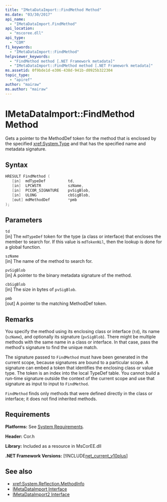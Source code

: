 ```yaml
---
title: "IMetaDataImport::FindMethod Method"
ms.date: "03/30/2017"
api_name: 
  - "IMetaDataImport.FindMethod"
api_location: 
  - "mscoree.dll"
api_type: 
  - "COM"
f1_keywords: 
  - "IMetaDataImport::FindMethod"
helpviewer_keywords: 
  - "FindMethod method [.NET Framework metadata]"
  - "IMetaDataImport::FindMethod method [.NET Framework metadata]"
ms.assetid: 0f9bde1d-e306-438d-941b-d0925b322304
topic_type: 
  - "apiref"
author: "mairaw"
ms.author: "mairaw"
---
```

# IMetaDataImport::FindMethod Method
Gets a pointer to the MethodDef token for the method that is enclosed by the specified <xref:System.Type> and that has the specified name and metadata signature.  
  
## Syntax  
  
```cpp  
HRESULT FindMethod (  
   [in]  mdTypeDef          td,  
   [in]  LPCWSTR            szName,   
   [in]  PCCOR_SIGNATURE    pvSigBlob,   
   [in]  ULONG              cbSigBlob,   
   [out] mdMethodDef        *pmb  
);  
```  
  
## Parameters  
 `td`  
 [in] The `mdTypeDef` token for the type (a class or interface) that encloses the member to search for. If this value is `mdTokenNil`, then the lookup is done for a global function.  
  
 `szName`  
 [in] The name of the method to search for.  
  
 `pvSigBlob`  
 [in] A pointer to the binary metadata signature of the method.  
  
 `cbSigBlob`  
 [in] The size in bytes of `pvSigBlob`.  
  
 `pmb`  
 [out] A pointer to the matching MethodDef token.  
  
## Remarks  
 You specify the method using its enclosing class or interface (`td`), its name (`szName`), and optionally its signature (`pvSigBlob`). There might be multiple methods with the same name in a class or interface. In that case, pass the method's signature to find the unique match.  
  
 The signature passed to `FindMethod` must have been generated in the current scope, because signatures are bound to a particular scope. A signature can embed a token that identifies the enclosing class or value type. The token is an index into the local TypeDef table. You cannot build a run-time signature outside the context of the current scope and use that signature as input to input to `FindMethod`.  
  
 `FindMethod` finds only methods that were defined directly in the class or interface; it does not find inherited methods.  
  
## Requirements  
 **Platforms:** See [System Requirements](../../../../docs/framework/get-started/system-requirements.md).  
  
 **Header:** Cor.h  
  
 **Library:** Included as a resource in MsCorEE.dll  
  
 **.NET Framework Versions:** [!INCLUDE[net_current_v10plus](../../../../includes/net-current-v10plus-md.md)]  
  
## See also

- <xref:System.Reflection.MethodInfo>
- [IMetaDataImport Interface](../../../../docs/framework/unmanaged-api/metadata/imetadataimport-interface.md)
- [IMetaDataImport2 Interface](../../../../docs/framework/unmanaged-api/metadata/imetadataimport2-interface.md)
